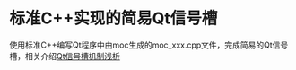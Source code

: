 # 标准C++实现的简易Qt信号槽
使用标准C++编写Qt程序中由moc生成的moc_xxx.cpp文件，完成简易的Qt信号槽，相关介绍[Qt信号槽机制浅析](https://liujianfeng.club/2021/11/02/Qt%E4%BF%A1%E5%8F%B7%E6%A7%BD%E6%9C%BA%E5%88%B6%E6%B5%85%E6%9E%90/)
